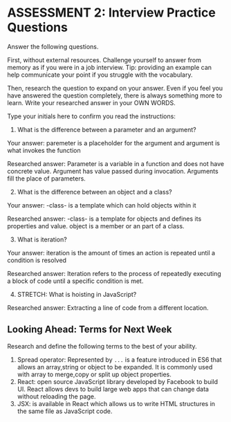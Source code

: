 # ASSESSMENT 2: Interview Practice Questions

Answer the following questions.

First, without external resources. Challenge yourself to answer from memory as if you were in a job interview. Tip: providing an example can help communicate your point if you struggle with the vocabulary.

Then, research the question to expand on your answer. Even if you feel you have answered the question completely, there is always something more to learn. Write your researched answer in your OWN WORDS.

Type your initials here to confirm you read the instructions:

1. What is the difference between a parameter and an argument?

Your answer: paremeter is a placeholder for the argument and argument is what invokes the function

Researched answer: Parameter is a variable in a function and does not have concrete value. Argument has value passed during invocation. Arguments fill the place of parameters.

2. What is the difference between an object and a class?

Your answer: -class- is a template which can hold objects within it

Researched answer: -class- is a template for objects and defines its properties and value.
object is a member or an part of a class.

3. What is iteration?

Your answer: iteration is the amount of times an action is repeated until a condition is resolved

Researched answer: Iteration refers to the process of repeatedly executing a block of code until a specific condition is met.

4. STRETCH: What is hoisting in JavaScript?

Researched answer: Extracting a line of code from a different location.

## Looking Ahead: Terms for Next Week

Research and define the following terms to the best of your ability.

1. Spread operator:
Represented by `...`  is a feature introduced in ES6 that allows an array,string or object to be expanded. It is commonly used with array to merge,copy or split up object properties.
2. React:
open source JavaScript library developed by Facebook to build UI. React allows devs to build large web apps that can change data without reloading the page.
3. JSX:
is available in React which allows us to write HTML structures in the same file as JavaScript code.
